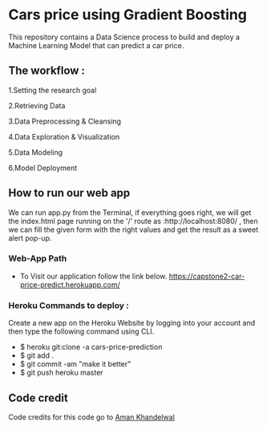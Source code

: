 # Cars price using Gradient Boosting

This repository contains a Data Science process to build and deploy a Machine Learning Model that can predict a car price.


## The workflow :

 
1.Setting the research goal

2.Retrieving Data

3.Data Preprocessing & Cleansing

4.Data Exploration & Visualization

5.Data Modeling

6.Model Deployment


## How to run our web app

We can run app.py from the Terminal, if everything goes right, we will get the index.html page running on the '/’ route as :http://localhost:8080/ , then we can fill the given form with the right values and get the result as a sweet alert pop-up.


### Web-App Path 

* To Visit our application follow the link below. 
https://capstone2-car-price-predict.herokuapp.com/

### Heroku Commands to deploy :
Create a new app on the Heroku Website by logging into your account and then type the following command using CLI.

* $ heroku git:clone -a cars-price-prediction
* $ git add .
* $ git commit -am "make it better"
* $ git push heroku master


## Code credit

Code credits for this code go to [Aman Khandelwal](https://github.com/wolfblunt)

